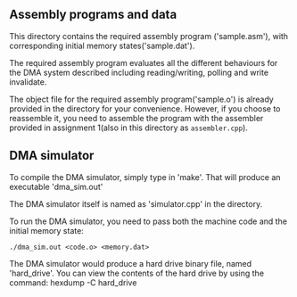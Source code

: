 Assembly programs and data
------------------------

This directory contains the required assembly program ('sample.asm'), with corresponding initial memory states('sample.dat').

The required assembly program evaluates all the different behaviours for the DMA system described including reading/writing, polling and write invalidate.

The object file for the required assembly program('sample.o') is already provided in the directory for your convenience. However, if you choose to reassemble it, you need to assemble the program with the assembler provided in assignment 1(also in this directory as `assembler.cpp`).

DMA simulator
-------------
To compile the DMA simulator, simply type in 'make'. That will produce an executable 'dma_sim.out'

The DMA simulator itself is named as 'simulator.cpp' in the directory.

To run the DMA simulator, you need to pass both the machine code and the
initial memory state:

    ./dma_sim.out <code.o> <memory.dat>

The DMA simulator would produce a hard drive binary file, named 'hard_drive'. You can view the contents of the hard drive by using the command: hexdump -C hard_drive

